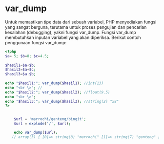 # var_dump

Untuk memastikan tipe data dari sebuah variabel, PHP menyediakan fungsi yang sangat berguna, terutama untuk proses pengujian dan pencarian kesalahan (debugging), yakni fungsi var_dump.
Fungsi var_dump membutuhkan inputan variabel yang akan diperiksa. Berikut contoh penggunaan fungsi var_dump:

```php
<?php
$a= 5; $b=8; $c=4.5;
 
$hasil1=$a+$b;
$hasil2=$a+$c;
$hasil3=$a.$b;
 
echo "$hasil1:"; var_dump($hasil1); //int(13)
echo "<br \>"; // 
echo "$hasil2:"; var_dump($hasil2); //float(9.5)
echo "<br \>";
echo "$hasil3:"; var_dump($hasil3); //string(2) "58" 
?>
```

```php
    
    $url = 'marrochi/ganteng/bingit';
    $url = explode('/', $url);

    echo var_dump($url); 
   // array(3) { [0]=> string(8) "marrochi" [1]=> string(7) "ganteng" [2]=> string(6) "bingit" }
```